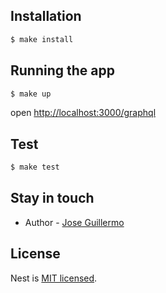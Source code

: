 ## Installation

```bash
$ make install
```

## Running the app

```bash
$ make up
```
open [http://localhost:3000/graphql](http://localhost:3000/graphql)

## Test

```bash
$ make test
```

## Stay in touch

- Author - [Jose Guillermo](jguillermo@outlook.com)

## License

Nest is [MIT licensed](LICENSE).
